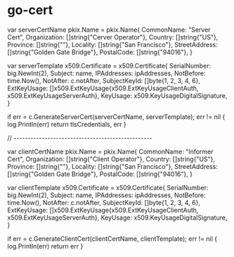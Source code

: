 # go-cert


var serverCertName pkix.Name = pkix.Name{
	CommonName:    "Server Cert",
	Organization:  []string{"Cerver Operator"},
	Country:       []string{"US"},
	Province:      []string{""},
	Locality:      []string{"San Francisco"},
	StreetAddress: []string{"Golden Gate Bridge"},
	PostalCode:    []string{"94016"},
}

var serverTemplate x509.Certificate = x509.Certificate{
	SerialNumber: big.NewInt(2),
	Subject:      name,
	IPAddresses:  ipAddresses,
	NotBefore:    time.Now(),
	NotAfter:     c.notAfter,
	SubjectKeyId: []byte{1, 2, 3, 4, 6},
	ExtKeyUsage:  []x509.ExtKeyUsage{x509.ExtKeyUsageClientAuth, x509.ExtKeyUsageServerAuth},
	KeyUsage:     x509.KeyUsageDigitalSignature,
}

if err = c.GenerateServerCert(serverCertName, serverTemplate); err != nil {
	log.Println(err)
	return tlsCredentials, err
}

// -------------------------------------------------

var clientCertName pkix.Name = pkix.Name{
	CommonName:    "Informer Cert",
	Organization:  []string{"Client Operator"},
	Country:       []string{"US"},
	Province:      []string{""},
	Locality:      []string{"San Francisco"},
	StreetAddress: []string{"Golden Gate Bridge"},
	PostalCode:    []string{"94016"},
}

var clientTemplate x509.Certificate = x509.Certificate{
	SerialNumber: big.NewInt(2),
	Subject:      name,
	IPAddresses:  ipAddresses,
	NotBefore:    time.Now(),
	NotAfter:     c.notAfter,
	SubjectKeyId: []byte{1, 2, 3, 4, 6},
	ExtKeyUsage:  []x509.ExtKeyUsage{x509.ExtKeyUsageClientAuth, x509.ExtKeyUsageServerAuth},
	KeyUsage:     x509.KeyUsageDigitalSignature,
}

if err = c.GenerateClientCert(clientCertName, clientTemplate); err != nil {
	log.Println(err)
	return err
}
